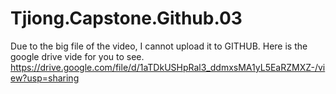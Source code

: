 # Tjiong.Capstone.Github.03
Due to the big file of the video, I cannot upload it to GITHUB. Here is the google drive vide for you to see. https://drive.google.com/file/d/1aTDkUSHpRal3_ddmxsMA1yL5EaRZMXZ-/view?usp=sharing
